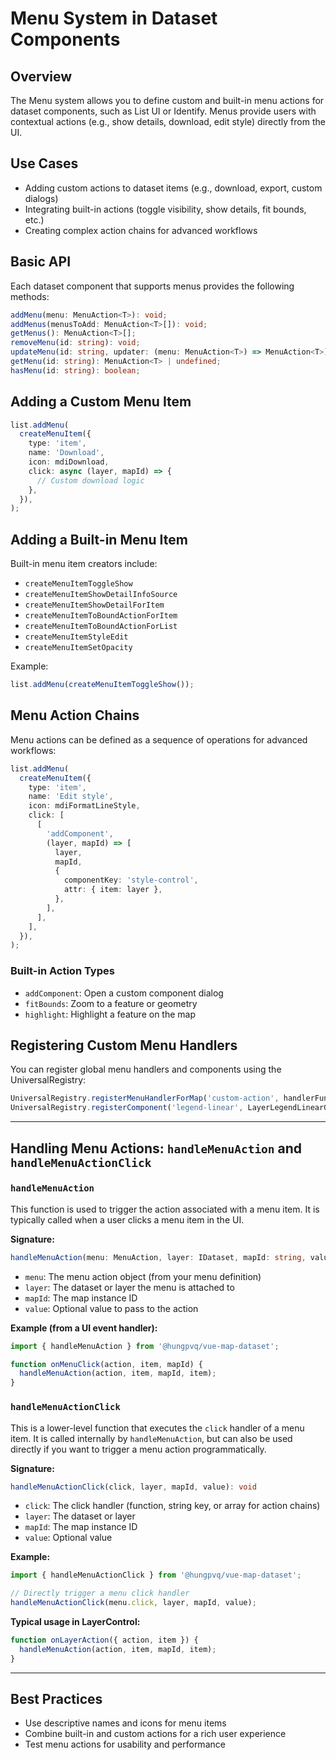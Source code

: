 # Menu System in Dataset Components

## Overview

The Menu system allows you to define custom and built-in menu actions for dataset components, such as List UI or Identify. Menus provide users with contextual actions (e.g., show details, download, edit style) directly from the UI.

## Use Cases

- Adding custom actions to dataset items (e.g., download, export, custom dialogs)
- Integrating built-in actions (toggle visibility, show details, fit bounds, etc.)
- Creating complex action chains for advanced workflows

## Basic API

Each dataset component that supports menus provides the following methods:

```typescript
addMenu(menu: MenuAction<T>): void;
addMenus(menusToAdd: MenuAction<T>[]): void;
getMenus(): MenuAction<T>[];
removeMenu(id: string): void;
updateMenu(id: string, updater: (menu: MenuAction<T>) => MenuAction<T>): void;
getMenu(id: string): MenuAction<T> | undefined;
hasMenu(id: string): boolean;
```

## Adding a Custom Menu Item

```typescript
list.addMenu(
  createMenuItem({
    type: 'item',
    name: 'Download',
    icon: mdiDownload,
    click: async (layer, mapId) => {
      // Custom download logic
    },
  }),
);
```

## Adding a Built-in Menu Item

Built-in menu item creators include:

- `createMenuItemToggleShow`
- `createMenuItemShowDetailInfoSource`
- `createMenuItemShowDetailForItem`
- `createMenuItemToBoundActionForItem`
- `createMenuItemToBoundActionForList`
- `createMenuItemStyleEdit`
- `createMenuItemSetOpacity`

Example:

```typescript
list.addMenu(createMenuItemToggleShow());
```

## Menu Action Chains

Menu actions can be defined as a sequence of operations for advanced workflows:

```typescript
list.addMenu(
  createMenuItem({
    type: 'item',
    name: 'Edit style',
    icon: mdiFormatLineStyle,
    click: [
      [
        'addComponent',
        (layer, mapId) => [
          layer,
          mapId,
          {
            componentKey: 'style-control',
            attr: { item: layer },
          },
        ],
      ],
    ],
  }),
);
```

### Built-in Action Types

- `addComponent`: Open a custom component dialog
- `fitBounds`: Zoom to a feature or geometry
- `highlight`: Highlight a feature on the map

## Registering Custom Menu Handlers

You can register global menu handlers and components using the UniversalRegistry:

```typescript
UniversalRegistry.registerMenuHandlerForMap('custom-action', handlerFunction);
UniversalRegistry.registerComponent('legend-linear', LayerLegendLinearGradient);
```

---

## Handling Menu Actions: `handleMenuAction` and `handleMenuActionClick`

### `handleMenuAction`

This function is used to trigger the action associated with a menu item. It is typically called when a user clicks a menu item in the UI.

**Signature:**

```typescript
handleMenuAction(menu: MenuAction, layer: IDataset, mapId: string, value: any): void
```

- `menu`: The menu action object (from your menu definition)
- `layer`: The dataset or layer the menu is attached to
- `mapId`: The map instance ID
- `value`: Optional value to pass to the action

**Example (from a UI event handler):**

```typescript
import { handleMenuAction } from '@hungpvq/vue-map-dataset';

function onMenuClick(action, item, mapId) {
  handleMenuAction(action, item, mapId, item);
}
```

### `handleMenuActionClick`

This is a lower-level function that executes the `click` handler of a menu item. It is called internally by `handleMenuAction`, but can also be used directly if you want to trigger a menu action programmatically.

**Signature:**

```typescript
handleMenuActionClick(click, layer, mapId, value): void
```

- `click`: The click handler (function, string key, or array for action chains)
- `layer`: The dataset or layer
- `mapId`: The map instance ID
- `value`: Optional value

**Example:**

```typescript
import { handleMenuActionClick } from '@hungpvq/vue-map-dataset';

// Directly trigger a menu click handler
handleMenuActionClick(menu.click, layer, mapId, value);
```

**Typical usage in LayerControl:**

```typescript
function onLayerAction({ action, item }) {
  handleMenuAction(action, item, mapId, item);
}
```

---

## Best Practices

- Use descriptive names and icons for menu items
- Combine built-in and custom actions for a rich user experience
- Test menu actions for usability and performance
